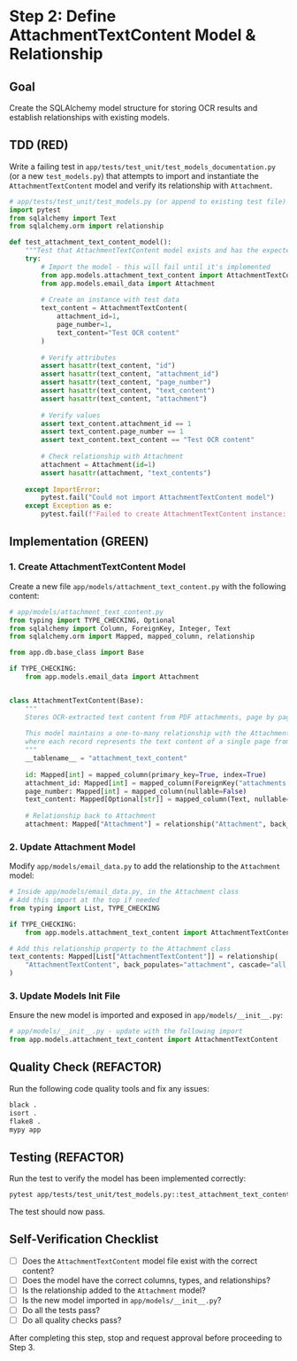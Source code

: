 # Step 2: Define AttachmentTextContent Model & Relationship

## Goal
Create the SQLAlchemy model structure for storing OCR results and establish relationships with existing models.

## TDD (RED)
Write a failing test in `app/tests/test_unit/test_models_documentation.py` (or a new `test_models.py`) that attempts to import and instantiate the `AttachmentTextContent` model and verify its relationship with `Attachment`.

```python
# app/tests/test_unit/test_models.py (or append to existing test file)
import pytest
from sqlalchemy import Text
from sqlalchemy.orm import relationship

def test_attachment_text_content_model():
    """Test that AttachmentTextContent model exists and has the expected attributes."""
    try:
        # Import the model - this will fail until it's implemented
        from app.models.attachment_text_content import AttachmentTextContent
        from app.models.email_data import Attachment
        
        # Create an instance with test data
        text_content = AttachmentTextContent(
            attachment_id=1,
            page_number=1,
            text_content="Test OCR content"
        )
        
        # Verify attributes
        assert hasattr(text_content, "id")
        assert hasattr(text_content, "attachment_id")
        assert hasattr(text_content, "page_number")
        assert hasattr(text_content, "text_content")
        assert hasattr(text_content, "attachment")
        
        # Verify values
        assert text_content.attachment_id == 1
        assert text_content.page_number == 1
        assert text_content.text_content == "Test OCR content"
        
        # Check relationship with Attachment
        attachment = Attachment(id=1)
        assert hasattr(attachment, "text_contents")
        
    except ImportError:
        pytest.fail("Could not import AttachmentTextContent model")
    except Exception as e:
        pytest.fail(f"Failed to create AttachmentTextContent instance: {e}")
```

## Implementation (GREEN)

### 1. Create AttachmentTextContent Model

Create a new file `app/models/attachment_text_content.py` with the following content:

```python
# app/models/attachment_text_content.py
from typing import TYPE_CHECKING, Optional
from sqlalchemy import Column, ForeignKey, Integer, Text
from sqlalchemy.orm import Mapped, mapped_column, relationship

from app.db.base_class import Base

if TYPE_CHECKING:
    from app.models.email_data import Attachment


class AttachmentTextContent(Base):
    """
    Stores OCR-extracted text content from PDF attachments, page by page.
    
    This model maintains a one-to-many relationship with the Attachment model,
    where each record represents the text content of a single page from a PDF attachment.
    """
    __tablename__ = "attachment_text_content"
    
    id: Mapped[int] = mapped_column(primary_key=True, index=True)
    attachment_id: Mapped[int] = mapped_column(ForeignKey("attachments.id", ondelete="CASCADE"), index=True)
    page_number: Mapped[int] = mapped_column(nullable=False)
    text_content: Mapped[Optional[str]] = mapped_column(Text, nullable=True)
    
    # Relationship back to Attachment
    attachment: Mapped["Attachment"] = relationship("Attachment", back_populates="text_contents")
```

### 2. Update Attachment Model

Modify `app/models/email_data.py` to add the relationship to the `Attachment` model:

```python
# Inside app/models/email_data.py, in the Attachment class
# Add this import at the top if needed
from typing import List, TYPE_CHECKING

if TYPE_CHECKING:
    from app.models.attachment_text_content import AttachmentTextContent

# Add this relationship property to the Attachment class
text_contents: Mapped[List["AttachmentTextContent"]] = relationship(
    "AttachmentTextContent", back_populates="attachment", cascade="all, delete-orphan"
)
```

### 3. Update Models Init File

Ensure the new model is imported and exposed in `app/models/__init__.py`:

```python
# app/models/__init__.py - update with the following import
from app.models.attachment_text_content import AttachmentTextContent
```

## Quality Check (REFACTOR)
Run the following code quality tools and fix any issues:
```bash
black .
isort .
flake8 .
mypy app
```

## Testing (REFACTOR)
Run the test to verify the model has been implemented correctly:
```bash
pytest app/tests/test_unit/test_models.py::test_attachment_text_content_model
```

The test should now pass.

## Self-Verification Checklist
- [ ] Does the `AttachmentTextContent` model file exist with the correct content?
- [ ] Does the model have the correct columns, types, and relationships?
- [ ] Is the relationship added to the `Attachment` model?
- [ ] Is the new model imported in `app/models/__init__.py`?
- [ ] Do all the tests pass?
- [ ] Do all quality checks pass?

After completing this step, stop and request approval before proceeding to Step 3. 